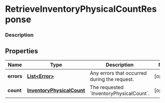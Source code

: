 
# RetrieveInventoryPhysicalCountResponse

### Description



## Properties
Name | Type | Description | Notes
------------ | ------------- | ------------- | -------------
**errors** | [**List&lt;Error&gt;**](Error.md) | Any errors that occurred during the request. |  [optional]
**count** | [**InventoryPhysicalCount**](InventoryPhysicalCount.md) | The requested &#x60;InventoryPhysicalCount&#x60;. |  [optional]



